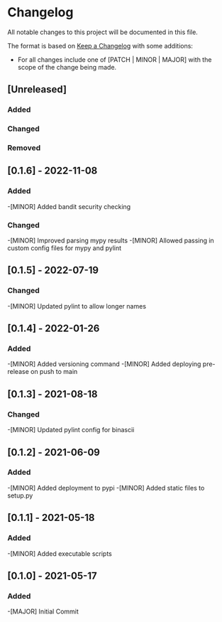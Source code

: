# Changelog

All notable changes to this project will be documented in this file.

The format is based on [Keep a Changelog](https://keepachangelog.com/en/1.0.0/) with some additions:
- For all changes include one of [PATCH | MINOR | MAJOR] with the scope of the change being made.

## [Unreleased]

### Added

### Changed

### Removed

## [0.1.6] - 2022-11-08

### Added
-[MINOR] Added bandit security checking

### Changed
-[MINOR] Improved parsing mypy results
-[MINOR] Allowed passing in custom config files for mypy and pylint

## [0.1.5] - 2022-07-19

### Changed
-[MINOR] Updated pylint to allow longer names

## [0.1.4] - 2022-01-26

### Added
-[MINOR] Added versioning command
-[MINOR] Added deploying pre-release on push to main

## [0.1.3] - 2021-08-18

### Changed
-[MINOR] Updated pylint config for binascii

## [0.1.2] - 2021-06-09

### Added
-[MINOR] Added deployment to pypi
-[MINOR] Added static files to setup.py

## [0.1.1] - 2021-05-18

### Added
-[MINOR] Added executable scripts

## [0.1.0] - 2021-05-17

### Added
-[MAJOR] Initial Commit

